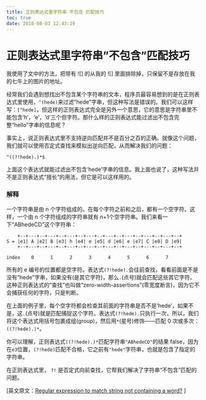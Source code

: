```yaml
---
title: 正则表达式里字符串 不包含 匹配技巧
toc: true
date: 2018-08-03 12:43:19
---
```

# 正则表达式里字符串”不包含”匹配技巧

我使用了文中的方法，把带有 ![] 的从我的 ![] 里面排除掉，只保留不是存放在我的七牛上的图片的地址。


经常我们会遇到想找出不包含某个字符串的文本，程序员最容易想到的是在正则表达式里使用，`^(hede)`来过滤”hede”字串，但这种写法是错误的。我们可以这样写：`[^hede]`，但这样的正则表达式完全是另外一个意思，它的意思是字符串里不能包含‘h’，‘e’，‘d’三个但字符。那什么样的正则表达式能过滤出不包含完整“hello”字串的信息呢？

事实上，说正则表达式里不支持逆向匹配并不是百分之百的正确。就像这个问题，我们就可以使用否定式查找来模拟出逆向匹配，从而解决我们的问题：

```
^((?!hede).)*$
```

上面这个表达式就能过滤出不包含‘hede’字串的信息。我上面也说了，这种写法并不是正则表达式“擅长”的用法，但它是可以这样用的。

### 解释

一个字符串是由 n 个字符组成的。在每个字符之前和之后，都有一个空字符。这样，一个由 n 个字符组成的字符串就有 n+1个空字符串。我们来看一下“ABhedeCD”这个字符串：

```
    +--+---+--+---+--+---+--+---+--+---+--+---+--+---+--+---+--+
S = |e1| A |e2| B |e3| h |e4| e |e5| d |e6| e |e7| C |e8| D |e9|
    +--+---+--+---+--+---+--+---+--+---+--+---+--+---+--+---+--+

index    0      1      2      3      4      5      6      7
```

所有的 e 编号的位置都是空字符。表达式`(?!hede).`会往前查找，看看前面是不是没有“hede”字串，如果没有(是其它字符)，那么`.`(点号)就会匹配这些其它字符。这种正则表达式的“查找”也叫做“zero-width-assertions”(零宽度断言)，因为它不会捕获任何的字符，只是判断。

在上面的例子里，每个空字符都会检查其前面的字符串是否不是‘hede’，如果不是，这`.`(点号)就是匹配捕捉这个字符。表达式`(?!hede).`只执行一次，所以，我们将这个表达式用括号包裹成组(group)，然后用`*`(星号)修饰——匹配 0 次或多次：`((?!hede).)*`。

你可以理解，正则表达式`((?!hede).)*`匹配字符串`"ABhedeCD"`的结果 false，因为在`e3`位置，`(?!hede)`匹配不合格，它之前有`"hede"`字符串，也就是包含了指定的字符串。

在正则表达式里， `?!` 是否定式向前查找，它帮我们解决了字符串“不包含”匹配的问题。





[英文原文：[Regular expression to match string not containing a word?](http://stackoverflow.com/questions/406230/regular-expression-to-match-string-not-containing-a-word) ]
